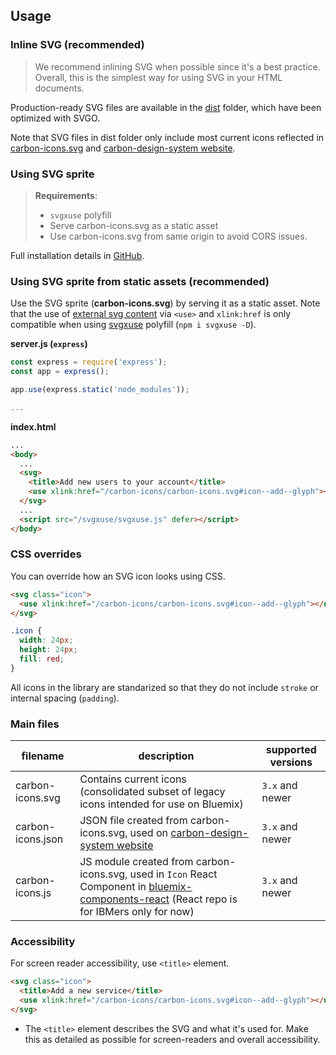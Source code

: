 ## Usage

### Inline SVG (recommended)

> We recommend inlining SVG when possible since it's a best practice. Overall, this is the simplest way for using SVG in your HTML documents.

Production-ready SVG files are available in the [dist](https://github.com/carbon-design-system/carbon-icons/tree/master/dist) folder, which have been optimized with SVGO.

Note that SVG files in dist folder only include most current icons reflected in [carbon-icons.svg](https://raw.githubusercontent.com/carbon-design-system/carbon-icons/master/dist/carbon-icons.svg) and [carbon-design-system website](http://carbondesignsystem.com/style/iconography/library).

### Using SVG sprite

> __Requirements__: 
> - `svgxuse` polyfill
> - Serve carbon-icons.svg as a static asset
> - Use carbon-icons.svg from same origin to avoid CORS issues.

	
Full installation details in [GitHub](https://github.com/carbon-design-system/carbon-icons/blob/master/docs/install.md). 

### Using SVG sprite from static assets (recommended)

Use the SVG sprite (__carbon-icons.svg__) by serving it as a static asset. Note that the use of [external svg content](https://css-tricks.com/svg-sprites-use-better-icon-fonts/##Browser+Support) via `<use>` and `xlink:href` is only compatible when using [svgxuse](https://github.com/Keyamoon/svgxuse) polyfill (`npm i svgxuse -D`).

**server.js (`express`)**
```js
const express = require('express');
const app = express();

app.use(express.static('node_modules'));

...
```
**index.html**
```html
...
<body>
  ...
  <svg>
    <title>Add new users to your account</title>
    <use xlink:href="/carbon-icons/carbon-icons.svg#icon--add--glyph"></use>
  </svg>
  ...
  <script src="/svgxuse/svgxuse.js" defer></script>
</body>
```

### CSS overrides

You can override how an SVG icon looks using CSS.

```html
<svg class="icon">
  <use xlink:href="/carbon-icons/carbon-icons.svg#icon--add--glyph"></use>
</svg>
```

```css
.icon {
  width: 24px;
  height: 24px;
  fill: red;
}
```

All icons in the library are standarized so that they do not include `stroke` or internal spacing (`padding`).

### Main files

| filename | description | supported versions|
|-----|--------|---------------|
|carbon-icons.svg| Contains current icons (consolidated subset of legacy icons intended for use on Bluemix) | `3.x` and newer|
|carbon-icons.json| JSON file created from carbon-icons.svg, used on [carbon-design-system website](http://carbondesignsystem.com/style/iconography/library) | `3.x` and newer|
|carbon-icons.js| JS module created from carbon-icons.svg, used in `Icon` React Component in [bluemix-components-react](https://github.ibm.com/Bluemix/bluemix-components-react) (React repo is for IBMers only for now) | `3.x` and newer|



### Accessibility

For screen reader accessibility, use `<title>` element.

```html
<svg class="icon">
  <title>Add a new service</title>
  <use xlink:href="/carbon-icons/carbon-icons.svg#icon--add--glyph"></use>
</svg>
```

* The `<title>` element describes the SVG and what it's used for. Make this as detailed as possible for screen-readers and overall accessibility.
